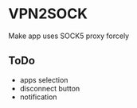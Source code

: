 # VPN2SOCK
Make app uses SOCK5 proxy forcely

## ToDo
* apps selection
* disconnect button
* notification
